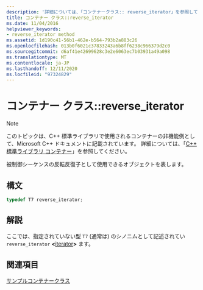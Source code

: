 ```yaml
---
description: '詳細については、「コンテナークラス:: reverse_iterator」を参照してください。'
title: コンテナー クラス::reverse_iterator
ms.date: 11/04/2016
helpviewer_keywords:
- reverse_iterator method
ms.assetid: 1d190c41-56b1-462e-b564-793b2a883c26
ms.openlocfilehash: 013b0f6021c37833243a6b8ff6238c966379d2c0
ms.sourcegitcommit: d6af41e42699628c3e2e6063ec7b03931a49a098
ms.translationtype: MT
ms.contentlocale: ja-JP
ms.lasthandoff: 12/11/2020
ms.locfileid: "97324829"
---
```

# <a name="container-classreverse_iterator"></a>コンテナー クラス::reverse_iterator

> [!NOTE]
> このトピックは、C++ 標準ライブラリで使用されるコンテナーの非機能例として、Microsoft C++ ドキュメントに記載されています。 詳細については、「[C++ 標準ライブラリ コンテナー](../standard-library/stl-containers.md)」を参照してください。

被制御シーケンスの反転反復子として使用できるオブジェクトを表します。

## <a name="syntax"></a>構文

```cpp
typedef T7 reverse_iterator;
```

## <a name="remarks"></a>解説

ここでは、指定されていない型 `T7` (通常は) のシノニムとして記述されてい `reverse_iterator` **\<**[iterator](../standard-library/container-class-iterator.md)**>** ます。

## <a name="see-also"></a>関連項目

[サンプルコンテナークラス](../standard-library/sample-container-class.md)
